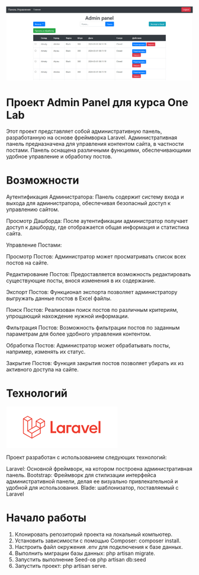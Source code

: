 ![img_1.png](public/img_1.png)

# Проект Admin Panel для курса One Lab
Этот проект представляет собой административную панель, разработанную на основе фреймворка Laravel. Административная панель предназначена для управления контентом сайта, в частности постами. Панель оснащена различными функциями, обеспечивающими удобное управление и обработку постов.

# Возможности
Аутентификация Администратора: Панель содержит систему входа и выхода для администратора, обеспечивая безопасный доступ к управлению сайтом.

Просмотр Дашборда: После аутентификации администратор получает доступ к дашборду, где отображается общая информация и статистика сайта.

Управление Постами:

Просмотр Постов: Администратор может просматривать список всех постов на сайте.

Редактирование Постов: Предоставляется возможность редактировать существующие посты, внося изменения в их содержание.

Экспорт Постов: Функционал экспорта позволяет администратору выгружать данные постов в Excel файлы.

Поиск Постов: Реализован поиск постов по различным критериям, упрощающий нахождение нужной информации.

Фильтрация Постов: Возможность фильтрации постов по заданным параметрам для более удобного управления контентом.

Обработка Постов: Администратор может обрабатывать посты, например, изменять их статус.

Закрытие Постов: Функция закрытия постов позволяет убирать их из активного доступа на сайте.

# Технологий
![img.png](public/img.png)

Проект разработан с использованием следующих технологий:

Laravel: Основной фреймворк, на котором построена административная панель.
Bootstrap: Фреймворк для стилизации интерфейса административной панели, делая ее визуально привлекательной и удобной для использования.
Blade: шаблонизатор, поставляемый с Laravel

# Начало работы

1. Клонировать репозиторий проекта на локальный компьютер.
2. Установить зависимости с помощью Composer: composer install.
3. Настроить файл окружения .env для подключения к базе данных.
4. Выполнить миграции базы данных: php artisan migrate.
5. Запустить выполнение Seed-ов php artisan db:seed
6. Запустить проект: php artisan serve.
